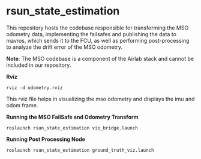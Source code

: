 # rsun_state_estimation

This repository hosts the codebase responsible for transforming the MSO odometry data, implementing the failsafes and publishing the data to mavros, which sends it to the FCU, as well as performing post-processing to analyze the drift error of the MSO odometry.

**Note**: The MSO codebase is a component of the Airlab stack and cannot be included in our repository.

**Rviz**

```
rviz -d odometry.rviz
```

This rviz file helps in visualizing the mso odometry and displays the imu and odom frame.


**Running the MSO FailSafe and Odometry Transform**

```
roslaunch rsun_state_estimation vio_bridge.launch
```


**Running Post Processing Node**

```
roslaunch rsun_state_estimation ground_truth_viz.launch
```
